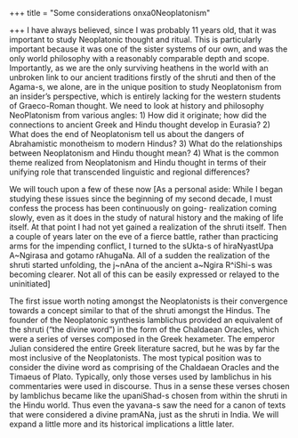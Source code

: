 +++
title = "Some considerations onxa0Neoplatonism"

+++
I have always believed, since I was probably 11 years old, that it was
important to study Neoplatonic thought and ritual. This is particularly
important because it was one of the sister systems of our own, and was
the only world philosophy with a reasonably comparable depth and scope.
Importantly, as we are the only surviving heathens in the world with an
unbroken link to our ancient traditions firstly of the shruti and then
of the Agama-s, we alone, are in the unique position to study
Neoplatonism from an insider’s perspective, which is entirely lacking
for the western students of Graeco-Roman thought. We need to look at
history and philosophy NeoPlatonism from various angles: 1) How did it
originate; how did the connections to ancient Greek and Hindu thought
develop in Eurasia? 2) What does the end of Neoplatonism tell us about
the dangers of Abrahamistic monotheism to modern Hindus? 3) What do the
relationships between Neoplatonism and Hindu thought mean? 4) What is
the common theme realized from Neoplatonism and Hindu thought in terms
of their unifying role that transcended linguistic and regional
differences?

We will touch upon a few of these now \[As a personal aside: While I
began studying these issues since the beginning of my second decade, I
must confess the process has been continuously on going- realization
coming slowly, even as it does in the study of natural history and the
making of life itself. At that point I had not yet gained a realization
of the shruti itself. Then a couple of years later on the eve of a
fierce battle, rather than practicing arms for the impending conflict, I
turned to the sUkta-s of hiraNyastUpa A\~Ngirasa and gotamo rAhugaNa.
All of a sudden the realization of the shruti started unfolding, the
j\~nAna of the ancient a\~Ngira R^iShi-s was becoming clearer. Not all
of this can be easily expressed or relayed to the uninitiated\]

The first issue worth noting amongst the Neoplatonists is their
convergence towards a concept similar to that of the shruti amongst the
Hindus. The founder of the Neoplatonic synthesis Iamblichus provided an
equivalent of the shruti (“the divine word”) in the form of the
Chaldaean Oracles, which were a series of verses composed in the Greek
hexameter. The emperor Julian considered the entire Greek literature
sacred, but he was by far the most inclusive of the Neoplatonists. The
most typical position was to consider the divine word as comprising of
the Chaldaean Oracles and the Timaeus of Plato. Typically, only those
verses used by Iamblichus in his commentaries were used in discourse.
Thus in a sense these verses chosen by Iamblichus became like the
upaniShad-s chosen from within the shruti in the Hindu world. Thus even
the yavana-s saw the need for a canon of texts that were considered a
divine pramANa, just as the shruti in India. We will expand a little
more and its historical implications a little later.
